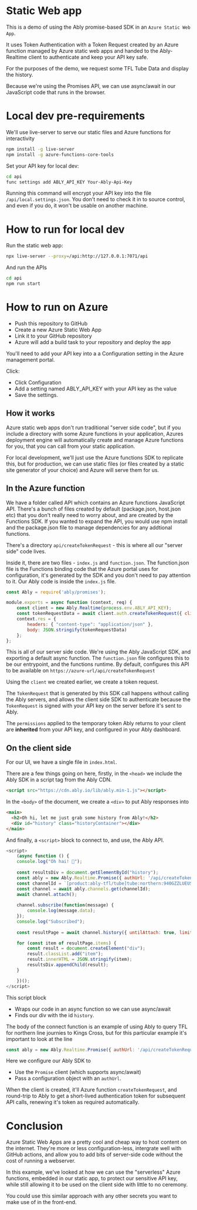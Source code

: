 # Static Web app

This is a demo of using the Ably promise-based SDK in an `Azure Static Web App`.

It uses Token Authentication with a Token Request created by an Azure function managed by Azure static web apps and handed to the Ably-Realtime client to authenticate and keep your API key safe.

For the purposes of the demo, we request some TFL Tube Data and display the history.

Because we're using the Promises API, we can use async/await in our JavaScript code that runs in the browser.

# Local dev pre-requirements

We'll use live-server to serve our static files and Azure functions for interactivity

```bash
npm install -g live-server
npm install -g azure-functions-core-tools
```

Set your API key for local dev:

```bash
cd api
func settings add ABLY_API_KEY Your-Ably-Api-Key
```
Running this command will encrypt your API key into the file `/api/local.settings.json`.
You don't need to check it in to source control, and even if you do, it won't be usable on another machine.

# How to run for local dev

Run the static web app:

```bash
npx live-server --proxy=/api:http://127.0.0.1:7071/api
```

And run the APIs

```bash
cd api
npm run start
```

# How to run on Azure

* Push this repository to GitHub
* Create a new Azure Static Web App
* Link it to your GitHub repository
* Azure will add a build task to your repository and deploy the app

You'll need to add your API key into a a Configuration setting in the Azure management portal.

Click:

* Click Configuration
* Add a setting named ABLY_API_KEY with your API key as the value
* Save the settings.


## How it works

Azure static web apps don't run traditional "server side code", but if you include a directory with some Azure functions in your application, Azures deployment engine will automatically create and manage Azure functions for you, that you can call from your static application.

For local development, we'll just use the Azure functions SDK to replicate this, but for production, we can use static files (or files created by a static site generator of your choice) and Azure will serve them for us.

## In the Azure function

We have a folder called API which contains an Azure functions JavaScript API. There's a bunch of files created by default (package.json, host.json etc) that you don't really need to worry about, and are created by the Functions SDK. If you wanted to expand the API, you would use npm install and the package.json file to manage dependencies for any addtional functions.

There's a directory `api/createTokenRequest` - this is where all our "server side" code lives.

Inside it, there are two files - `index.js` and `function.json`. The function.json file is the Functions binding code that the Azure portal uses for configuration, it's generated by the SDK and you don't need to pay attention to it. Our Ably code is inside the `index.js` file.

```js
const Ably = require('ably/promises');

module.exports = async function (context, req) {
    const client = new Ably.Realtime(process.env.ABLY_API_KEY);
    const tokenRequestData = await client.auth.createTokenRequest({ clientId: 'ably-azure-static-site-demo' });    
    context.res = { 
        headers: { "content-type": "application/json" },
        body: JSON.stringify(tokenRequestData) 
    };    
};
```

This is all of our server side code. We're using the Ably JavaScript SDK, and exporting a default async function.
The `function.json` file configures this to be our entrypoint, and the functions runtime.
By default, configures this API to be available on `https://azure-url/api/createTokenRequest`

Using the `client` we created earlier, we create a token request.

The `TokenRequest` that is generated by this SDK call happens without calling the Ably servers, and allows the client side SDK to authenticate
because the `TokenRequest` is signed with your API key on the server before it's sent to Ably.

The `permissions` applied to the temporary token Ably returns to your client are **inherited** from your API key, and configured in your Ably dashboard.


## On the client side

For our UI, we have a single file in `index.html`.

There are a few things going on here, firstly, in the `<head>` we include the Ably SDK in a script tag from the Ably CDN.

```html
<script src="https://cdn.ably.io/lib/ably.min-1.js"></script>
```
In the `<body>` of the document, we create a `<div>` to put Ably responses into

```html
<main>
  <h2>Oh hi, let me just grab some history from Ably!</h2>
  <div id="history" class="historyContainer"></div>
</main>
```

And finally, a `<script>` block to connect to, and use, the Ably API.

```js
<script>
    (async function () {
    console.log("Oh hai! 🖤");
    
    const resultsDiv = document.getElementById("history");
    const ably = new Ably.Realtime.Promise({ authUrl: '/api/createTokenRequest' });
    const channelId = `[product:ably-tfl/tube]tube:northern:940GZZLUEUS:arrivals`;
    const channel = await ably.channels.get(channelId);
    await channel.attach();
    
    channel.subscribe(function(message) {
        console.log(message.data);
    }); 
    console.log("Subscribed");
    
    const resultPage = await channel.history({ untilAttach: true, limit: 1 }); 

    for (const item of resultPage.items) {
        const result = document.createElement("div");
        result.classList.add("item");
        result.innerHTML = JSON.stringify(item);
        resultsDiv.appendChild(result);
    }        

    })();
</script>  
```

This script block

- Wraps our code in an async function so we can use async/await
- Finds our div with the id `history`.

The body of the connect function is an example of using Ably to query TFL for northern line journies to Kings Cross, but for this particular example
it's important to look at the line

```js
const ably = new Ably.Realtime.Promise({ authUrl: '/api/createTokenRequest' });
```

Here we configure our Ably SDK to 
- Use the `Promise` client (which supports async/await)
- Pass a configuration object with an `authUrl`.

When the client is created, it'll Azure function `createTokenRequest`, and round-trip to Ably
to get a short-lived authentication token for subsequent API calls, renewing it's token as required automatically.

# Conclusion

Azure Static Web Apps are a pretty cool and cheap way to host content on the internet.
They're more or less configuration-less, intergrate well with GitHub actions, and allow you to add bits of server-side code without the cost of running a webserver.

In this example, we've looked at how we can use the "serverless" Azure functions, embedded in our static app, to protect our sensitive API key, while still allowing it to be used on the client side with little to no ceremony.

You could use this similar approach with any other secrets you want to make use of in the front-end.